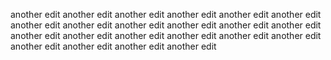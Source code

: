 another edit
another edit
another edit
another edit
another edit
another edit
another edit
another edit
another edit
another edit
another edit
another edit
another edit
another edit
another edit
another edit
another edit
another edit
another edit
another edit
another edit
another edit
